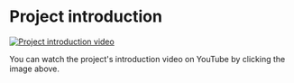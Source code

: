# Project introduction 

[![Project introduction video](https://img.youtube.com/vi/YOUTUBE_VIDEO_ID/0.jpg)]([https://www.youtube.com/watch?v=YOUTUBE_VIDEO_ID](https://youtu.be/mBlnrAnNAS0))

You can watch the project's introduction video on YouTube by clicking the image above.

